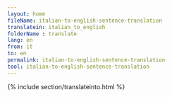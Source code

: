```yaml
---
layout: home
fileName: italian-to-english-sentence-translation
translatein: italian_to_english
folderName : translate
lang: en
from: it
to: en
permalink: italian-to-english-sentence-translation
tool: italian-to-english-sentence-translation
---
```

{% include section/translateinto.html %}